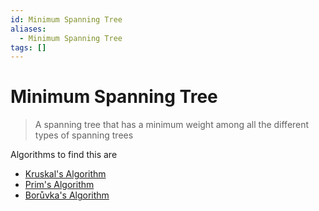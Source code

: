 ```yaml
---
id: Minimum Spanning Tree
aliases:
  - Minimum Spanning Tree
tags: []
---
```


# Minimum Spanning Tree
> A spanning tree that has a minimum weight among all the different types of spanning trees

Algorithms to find this are 
- [Kruskal's Algorithm](notes/Kruskal%27s%20Algorithm.md) 
- [Prim's Algorithm](notes/Prim%27s%20Algorithm.md)
- [Borůvka's Algorithm](notes/Bor%C5%AFvka%27s%20Algorithm.md)

